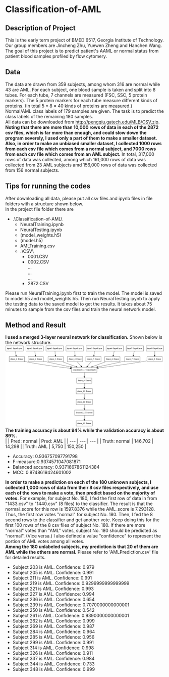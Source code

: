 # Classification-of-AML
## Description of Project
This is the early term project of BMED 6517, Georgia Institute of Technology. Our group members are Jincheng Zhu, Yuewen Zheng and Hanchen Wang. The goal of this project is to predict patient's AAML or normal status from patient blood samples profiled by flow cytomery.  
## Data
The data are drawn from 359 subjects, among whom 316 are normal while 43 are AML. For each subject, one blood sample is taken and split into 8 tubes. For each tube, 7 channels are measured (FSC, SSC, 5 protein markers). The 5 protein markers for each tube measure different kinds of proteins. (In total 5 * 8 = 40 kinds of proteins are measured.)  
Normal/AML class labels of 179 samples are given. The task is to predict the class labels of the remaining 180 samples.  
All data can be downloaded from http://pengqiu.gatech.edu/MLB/CSV.zip.  
**Noting that there are more than 10,000 rows of data in each of the 2872 csv files, which is far more than enough, and could slow down the program severely, I used only a part of them to make a smaller dataset. Also, in order to make an unbiased smaller dataset, I collected 1000 rows from each csv file which comes from a normal subject, and 7000 rows from each csv file which comes from an AML subject.** In total, 317,000 rows of data was collected, among which 161,000 rows of data was collected from 23 AML subjects amd 156,000 rows of data was collected from 156 normal subjects.

## Tips for running the codes
After downloading all data, please put all csv files and ipynb files in file folders with a structure shown below.  
In the project file folder there are
- .\Classification-of-AML\  
	- NeuralTraining.ipynb  
	- NeuralTesting.ipynb  
	- (model_weights.h5)  
	- (model.h5)  
	- AMLTraining.csv  
	- .\CSV\  
		- 0001.CSV  
		- 0002.CSV  
		...  
		...  
		...  
		- 2872.CSV  

Please run NeuralTraining.ipynb first to train the model. The model is saved to model.h5 and model_weights.h5. Then run NeuralTesting.ipynb to apply the testing data to the saved model to get the results. It takes about 75 minutes to sample from the csv files and train the neural network model.

## Method and Result
**I used a merged 3-layer neural network for classification.** Shown below is the network structure.  
![NN model structure](/model.png)
**The training accuracy is about 94% while the validation accuracy is about 89%.**  
|  | Pred: normal | Pred: AML |
| --- | --- | --- |
| Truth: normal | 146,702 | 14,298 |
|Truth: AML | 5,750 | 150,250 |

- Accuracy: 0.936757097791798  
- F-measure:0.9374571047081871  
- Balanced accuracy: 0.9371667861124384  
- MCC: 0.8748619424601002  
  
**In order to make a prediction on each of the 180 unknown subjects, I collected 1,000 rows of data from their 8 csv files respectively, and use each of the rows to make a vote, then predict based on the majority of votes.** For example, for subject No. 180, I fed the first row of data in from "1433.csv" to "1440.csv" (8 files) to the classifier. The result is that the normal_score for this row is 1597.8376 while the AML_score is 7.293128. Thus, the first row votes "normal" for subject No. 180. Then, I fed the 8 second rows to the classifier and get another vote. Keep doing this for the first 100 rows of the 8 csv files of subject No. 180. If there are more "normal" votes than "AML" votes, subject No. 180 should be predicted as "normal". (Vice versa.) I also defined a value "confidence" to represent the portion of AML votes among all votes.  
**Among the 180 unlabeled subjects, my prediction is that 20 of them are AML while the others are normal.** Please refer to 'AMLPrediction.csv' file for detailed results.  
- Subject 203 is AML. Confidence: 0.979
- Subject 205 is AML. Confidence: 0.991
- Subject 211 is AML. Confidence: 0.991
- Subject 219 is AML. Confidence: 0.9299999999999999
- Subject 221 is AML. Confidence: 0.993
- Subject 227 is AML. Confidence: 0.994
- Subject 236 is AML. Confidence: 0.654
- Subject 239 is AML. Confidence: 0.7070000000000001
- Subject 250 is AML. Confidence: 0.542
- Subject 261 is AML. Confidence: 0.9390000000000001
- Subject 262 is AML. Confidence: 0.999
- Subject 269 is AML. Confidence: 0.987
- Subject 284 is AML. Confidence: 0.964
- Subject 285 is AML. Confidence: 0.956
- Subject 299 is AML. Confidence: 0.991
- Subject 314 is AML. Confidence: 0.998
- Subject 326 is AML. Confidence: 0.911
- Subject 337 is AML. Confidence: 0.984
- Subject 344 is AML. Confidence: 0.733
- Subject 348 is AML. Confidence: 0.999
